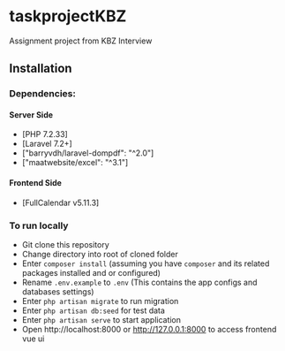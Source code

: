 # taskprojectKBZ
Assignment project from KBZ Interview 

## Installation

### Dependencies:

#### Server Side
* [PHP 7.2.33]
* [Laravel 7.2+]
* ["barryvdh/laravel-dompdf": "^2.0"]
* ["maatwebsite/excel": "^3.1"]

#### Frontend Side
* [FullCalendar v5.11.3]


### To run locally

- Git clone this repository
- Change directory into root of cloned folder
- Enter `composer install` (assuming you have `composer` and its related packages installed and or configured)
- Rename `.env.example`  to `.env` (This contains the app configs and databases settings)
- Enter `php artisan migrate` to run migration  
- Enter `php artisan db:seed` for test data
- Enter `php artisan serve` to start application
- Open http://localhost:8000 or http://127.0.0.1:8000 to access frontend vue ui
